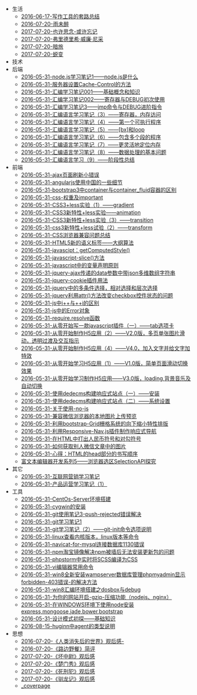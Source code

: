 * 生活
  * [2016-06-17-写作工具的套路总结](/life/2016-06-17-写作工具的套路总结.md)
  * [2016-07-20-雨未醉](/life/2016-07-20-雨未醉.md)
  * [2017-07-20-也许思念-或许忘记](/life/2017-07-20-也许思念-或许忘记.md)
  * [2017-07-20-弗里德里希·威廉·尼采](/life/2017-07-20-弗里德里希·威廉·尼采.md)
  * [2017-07-20-暗旅](/life/2017-07-20-暗旅.md)
  * [2017-07-20-蜕变](/life/2017-07-20-蜕变.md)
* 技术
* 后端
  * [2016-05-31-node.js学习笔记1——node.js是什么](/tech/back/2016-05-31-node.js学习笔记1——node.js是什么.md)
  * [2016-05-31-服务器设置Cache-Control的方法](/tech/back/2016-05-31-服务器设置Cache-Control的方法.md)
  * [2016-05-31-汇编学习笔记001——基础概念和知识](/tech/back/2016-05-31-汇编学习笔记001——基础概念和知识.md)
  * [2016-05-31-汇编学习笔记002——寄存器与DEBUG初次使用](/tech/back/2016-05-31-汇编学习笔记002——寄存器与DEBUG初次使用.md)
  * [2016-05-31-汇编学习笔记3——jmp命令与DEBUG进阶指令](/tech/back/2016-05-31-汇编学习笔记3——jmp命令与DEBUG进阶指令.md)
  * [2016-05-31-汇编语言学习笔记（3）——寄存器，内存访问](/tech/back/2016-05-31-汇编语言学习笔记（3）——寄存器，内存访问.md)
  * [2016-05-31-汇编语言学习笔记（4）——第一个可执行程序](/tech/back/2016-05-31-汇编语言学习笔记（4）——第一个可执行程序.md)
  * [2016-05-31-汇编语言学习笔记（5）——[bx]和loop](/tech/back/2016-05-31-汇编语言学习笔记（5）——[bx]和loop.md)
  * [2016-05-31-汇编语言学习笔记（6）——包含多个段的程序](/tech/back/2016-05-31-汇编语言学习笔记（6）——包含多个段的程序.md)
  * [2016-05-31-汇编语言学习笔记（7）——更灵活地定位内存](/tech/back/2016-05-31-汇编语言学习笔记（7）——更灵活地定位内存.md)
  * [2016-05-31-汇编语言学习笔记（8）——数据处理的基本问题](/tech/back/2016-05-31-汇编语言学习笔记（8）——数据处理的基本问题.md)
  * [2016-05-31-汇编语言学习（9）——阶段性总结](/tech/back/2016-05-31-汇编语言学习（9）——阶段性总结.md)
* 前端
  * [2016-05-31-ajax页面刷新小错误](/tech/front/2016-05-31-ajax页面刷新小错误.md)
  * [2016-05-31-angularjs使用中国的一些细节](/tech/front/2016-05-31-angularjs使用中国的一些细节.md)
  * [2016-05-31-bootstrap3中container与container_fluid容器的区别](/tech/front/2016-05-31-bootstrap3中container与container_fluid容器的区别.md)
  * [2016-05-31-css-权重及important](/tech/front/2016-05-31-css-权重及important.md)
  * [2016-05-31-CSS3+less实验（1）——gradient](/tech/front/2016-05-31-CSS3+less实验（1）——gradient.md)
  * [2016-05-31-CSS3新特性+less实验——animation](/tech/front/2016-05-31-CSS3新特性+less实验——animation.md)
  * [2016-05-31-CSS3新特性+less实验（3）——transition](/tech/front/2016-05-31-CSS3新特性+less实验（3）——transition.md)
  * [2016-05-31-css3新特性+less试验（2）——transform](/tech/front/2016-05-31-css3新特性+less试验（2）——transform.md)
  * [2016-05-31-CSS浏览器兼容问题总结](/tech/front/2016-05-31-CSS浏览器兼容问题总结.md)
  * [2016-05-31-HTML5新的语义标签——大纲算法](/tech/front/2016-05-31-HTML5新的语义标签——大纲算法.md)
  * [2016-05-31-javascipt：getComputedStyle()](/tech/front/2016-05-31-javascipt：getComputedStyle().md)
  * [2016-05-31-javascript-slice()方法](/tech/front/2016-05-31-javascript-slice()方法.md)
  * [2016-05-31-javascript中的变量声明原则](/tech/front/2016-05-31-javascript中的变量声明原则.md)
  * [2016-05-31-jquery-ajax传递的data参数中带json多维数组字符串](/tech/front/2016-05-31-jquery-ajax传递的data参数中带json多维数组字符串.md)
  * [2016-05-31-jquery-cookie插件用法](/tech/front/2016-05-31-jquery-cookie插件用法.md)
  * [2016-05-31-jquery中的多条件选择，相对选择和层次选择](/tech/front/2016-05-31-jquery中的多条件选择，相对选择和层次选择.md)
  * [2016-05-31-jquery利用attr()方法改变checkbox控件状态的问题](/tech/front/2016-05-31-jquery利用attr()方法改变checkbox控件状态的问题.md)
  * [2016-05-31-js中i++与++i的区别](/tech/front/2016-05-31-js中i++与++i的区别.md)
  * [2016-05-31-js中的Error对象](/tech/front/2016-05-31-js中的Error对象.md)
  * [2016-05-31-require.resolve函数](/tech/front/2016-05-31-require.resolve函数.md)
  * [2016-05-31-从零开始写一款javascript插件（一）——tab选项卡](/tech/front/2016-05-31-从零开始写一款javascript插件（一）——tab选项卡.md)
  * [2016-05-31-从零开始制作H5应用（2）——V2.0版，多页单张图片滑动，透明过渡及交互指示](/tech/front/2016-05-31-从零开始制作H5应用（2）——V2.0版，多页单张图片滑动，透明过渡及交互指示.md)
  * [2016-05-31-从零开始制作H5应用（4）——V4.0，加入文字并给文字加特效](/tech/front/2016-05-31-从零开始制作H5应用（4）——V4.0，加入文字并给文字加特效.md)
  * [2016-05-31-从零开始学习H5应用（1）——V1.0版，简单页面滑动切换效果](/tech/front/2016-05-31-从零开始学习H5应用（1）——V1.0版，简单页面滑动切换效果.md)
  * [2016-05-31-从零开始学习制作H5应用——V3.0版，loading,背景音乐及自动切换](/tech/front/2016-05-31-从零开始学习制作H5应用——V3.0版，loading,背景音乐及自动切换.md)
  * [2016-05-31-使用dedecms构建响应式站点（一）——安装](/tech/front/2016-05-31-使用dedecms构建响应式站点（一）——安装.md)
  * [2016-05-31-使用dedecms构建响应式站点（二）——系统设置](/tech/front/2016-05-31-使用dedecms构建响应式站点（二）——系统设置.md)
  * [2016-05-31-关于使用-no-js](/tech/front/2016-05-31-关于使用-no-js.md)
  * [2016-05-31-兼容微信浏览器的本地图片上传预览](/tech/front/2016-05-31-兼容微信浏览器的本地图片上传预览.md)
  * [2016-05-31-利用bootstrap-Grid栅格系统的向下缩小特性排版](/tech/front/2016-05-31-利用bootstrap-Grid栅格系统的向下缩小特性排版.md)
  * [2016-05-31-利用Responsive-Nav.js插件制作响应式导航](/tech/front/2016-05-31-利用Responsive-Nav.js插件制作响应式导航.md)
  * [2016-05-31-在HTML中打出人民币符号和对勾符号](/tech/front/2016-05-31-在HTML中打出人民币符号和对勾符号.md)
  * [2016-05-31-如何获取别人微信文章中的图片](/tech/front/2016-05-31-如何获取别人微信文章中的图片.md)
  * [2016-05-31-心得：HTML的head部分的书写顺序](/tech/front/2016-05-31-心得：HTML的head部分的书写顺序.md)
  * [富文本编辑器开发系列5——浏览器选区SelectionAPI探究](/tech/front/富文本编辑器开发系列5——浏览器选区SelectionAPI探究.md)
* 其它
  * [2016-05-31-互联网营销学习笔记](/tech/other/2016-05-31-互联网营销学习笔记.md)
  * [2016-05-31-产品运营学习笔记（1）](/tech/other/2016-05-31-产品运营学习笔记（1）.md)
* 工具
  * [2016-05-31-CentOs-Server环境搭建](/tech/tools/2016-05-31-CentOs-Server环境搭建.md)
  * [2016-05-31-cygwin的安装](/tech/tools/2016-05-31-cygwin的安装.md)
  * [2016-05-31-git使用笔记3-push-rejected错误解决](/tech/tools/2016-05-31-git使用笔记3-push-rejected错误解决.md)
  * [2016-05-31-git学习笔记1](/tech/tools/2016-05-31-git学习笔记1.md)
  * [2016-05-31-git学习笔记（2）——git-init命令选项说明](/tech/tools/2016-05-31-git学习笔记（2）——git-init命令选项说明.md)
  * [2016-05-31-linux查看内核版本，linux版本等命令](/tech/tools/2016-05-31-linux查看内核版本，linux版本等命令.md)
  * [2016-05-31-navicat-for-mysql连接数据库1130错误](/tech/tools/2016-05-31-navicat-for-mysql连接数据库1130错误.md)
  * [2016-05-31-npm淘宝镜像解决npm被墙后无法安装更新包的问题](/tech/tools/2016-05-31-npm淘宝镜像解决npm被墙后无法安装更新包的问题.md)
  * [2016-05-31-phpstorm中实时将SCSS编译为CSS](/tech/tools/2016-05-31-phpstorm中实时将SCSS编译为CSS.md)
  * [2016-05-31-vi编辑器常用命令](/tech/tools/2016-05-31-vi编辑器常用命令.md)
  * [2016-05-31-win8全新安装wampserver数据库管理phpmyadmin显示forbidden-403错误-的解决方法](/tech/tools/2016-05-31-win8全新安装wampserver数据库管理phpmyadmin显示forbidden-403错误-的解决方法.md)
  * [2016-05-31-win8汇编环境搭建之dosbox与debug](/tech/tools/2016-05-31-win8汇编环境搭建之dosbox与debug.md)
  * [2016-05-31-为你的网站开启-gzip-压缩功能（nodejs、nginx）](/tech/tools/2016-05-31-为你的网站开启-gzip-压缩功能（nodejs、nginx）.md)
  * [2016-05-31-在WINDOWS环境下使用node安装express,mongoose,jade,bower,bootstrap](/tech/tools/2016-05-31-在WINDOWS环境下使用node安装express,mongoose,jade,bower,bootstrap.md)
  * [2016-05-31-设计模式初探——基础知识](/tech/tools/2016-05-31-设计模式初探——基础知识.md)
  * [2016-08-15-huginn中agent的类型说明](/tech/tools/2016-08-15-huginn中agent的类型说明.md)
* 思想
  * [2016-07-20-《人类消失后的世界》观后感-](/think/2016-07-20-《人类消失后的世界》观后感-.md)
  * [2016-07-20-《路边野餐》简评](/think/2016-07-20-《路边野餐》简评.md)
  * [2017-07-20-《坏中尉》观后感](/think/2017-07-20-《坏中尉》观后感.md)
  * [2017-07-20-《楚门秀》观后感](/think/2017-07-20-《楚门秀》观后感.md)
  * [2017-07-20-《死刑犯》观后感](/think/2017-07-20-《死刑犯》观后感.md)
  * [2017-07-20-《驯龙记》观后感](/think/2017-07-20-《驯龙记》观后感.md)
  * [_coverpage](/_coverpage.md)